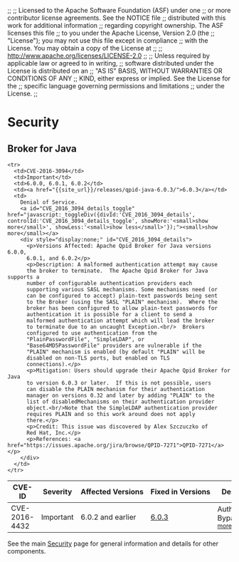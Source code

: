 ;;
;; Licensed to the Apache Software Foundation (ASF) under one
;; or more contributor license agreements.  See the NOTICE file
;; distributed with this work for additional information
;; regarding copyright ownership.  The ASF licenses this file
;; to you under the Apache License, Version 2.0 (the
;; "License"); you may not use this file except in compliance
;; with the License.  You may obtain a copy of the License at
;; 
;;   http://www.apache.org/licenses/LICENSE-2.0
;; 
;; Unless required by applicable law or agreed to in writing,
;; software distributed under the License is distributed on an
;; "AS IS" BASIS, WITHOUT WARRANTIES OR CONDITIONS OF ANY
;; KIND, either express or implied.  See the License for the
;; specific language governing permissions and limitations
;; under the License.
;;

# Security

<section markdown="1">

## Broker for Java

<table>
  <thead>
    <tr>
      <th>CVE-ID</th><th>Severity</th><th>Affected&nbsp;Versions</th><th>Fixed&nbsp;in&nbsp;Versions</th><th>Description</th>
    </tr>
  </thead>
  <tbody>
    <tr>
      <td>CVE-2016-4432</td>
      <td>Important</td>
      <td>6.0.2 and earlier</td>
      <td><a href="{{site_url}}/releases/qpid-java-6.0.3/">6.0.3</a></td>
      <td>
        Authentication Bypass. <a id="CVE_2016_4432_details_toggle" href="javascript:_toggleDiv({divId:'CVE_2016_4432_details', controlId:'CVE_2016_4432_details_toggle', showMore:'<small>show more</small>', showLess:'<small>show less</small>'});"><small>show more</small></a>
        <div style="display:none;" id="CVE_2016_4432_details">
          <p>Versions Affected: Apache Qpid Broker for Java versions 6.0.2 and
          earlier</p>
          <p>Description: The code responsible for handling incoming
          AMQP 0-8, 0-9, 0-91, and 0-10 connections contains a flaw
          that allows authentication to be bypassed.  An remote
          attacker can exploit this vulnerability to perform actions,
          without the need to specify valid credentials.  For
          instance, unauthorised messages could be injected or
          messages stolen.<br/>The vulnerability cannot be exploited
          if the Access Control List (ACL) feature is enabled AND
          access to all virtual hosts controlled.<br/>The
          vulnerability does not apply to the Broker's AMQP 1.0
          support.<br/>The vulnerability does not apply if the Broker
          is configured to require SSL client authentication for all
          messaging connections.</p>
          <p>Resolution: Users should upgrade the Apache Qpid Broker for Java to
          version 6.0.3 or later (recommended).</p>
          <p>Mitigation: If upgrading is not possible, the
          vulnerability can be mitigated using an ACL file containing
          "ACCESS VIRTUALHOST" clauses that white-lists user access to
          all virtualhosts.<br/>If AMQP 0-8, 0-9, 0-91, and 0-10
          support is not required, the vulnerability can also be
          mitigated by turning off these protocols at the Port
          level.</p>
          <p>References: <a href="https://issues.apache.org/jira/browse/QPID-7257">QPID-7257</a></p>
        </div>
      </td>
    </tr>

    <tr>
      <td>CVE-2016-3094</td>
      <td>Important</td>
      <td>6.0.0, 6.0.1, 6.0.2</td>
      <td><a href="{{site_url}}/releases/qpid-java-6.0.3/">6.0.3</a></td>
      <td>
        Denial of Service.
        <a id="CVE_2016_3094_details_toggle" href="javascript:_toggleDiv({divId:'CVE_2016_3094_details', controlId:'CVE_2016_3094_details_toggle', showMore:'<small>show more</small>', showLess:'<small>show less</small>'});"><small>show more</small></a>
        <div style="display:none;" id="CVE_2016_3094_details">
          <p>Versions Affected: Apache Qpid Broker for Java versions 6.0.0,
          6.0.1, and 6.0.2</p>
          <p>Description: A malformed authentication attempt may cause
          the broker to terminate.  The Apache Qpid Broker for Java supports a
          number of configurable authentication providers each
          supporting various SASL mechanisms. Some mechanisms need (or
          can be configured to accept) plain-text passwords being sent
          to the Broker (using the SASL "PLAIN" mechanism).  Where the
          broker has been configured to allow plain-text passwords for
          authentication it is possible for a client to send a
          malformed authentication attempt which will lead the broker
          to terminate due to an uncaught Exception.<br/>  Brokers
          configured to use authentication from the
          "PlainPasswordFile", "SimpleLDAP", or
          "Base64MD5PasswordFile" providers are vulnerable if the
          "PLAIN" mechanism is enabled (by default "PLAIN" will be
          disabled on non-TLS ports, but enabled on TLS
          connections).</p>
          <p>Mitigation: Users should upgrade their Apache Qpid Broker for Java
          to version 6.0.3 or later.  If this is not possible, users
          can disable the PLAIN mechanism for their authentication
          manager on versions 0.32 and later by adding "PLAIN" to the
          list of disabledMechanisms on their authentication provider
          object.<br/>Note that the SimpleLDAP authentication provider
          requires PLAIN and so this work around does not apply
          there.</p>
          <p>Credit: This issue was discovered by Alex Szczuczko of
          Red Hat, Inc.</p>
          <p>References: <a href="https://issues.apache.org/jira/browse/QPID-7271">QPID-7271</a></p>
        </div>
      </td>
    </tr>
  </tbody>
</table>

</section>

See the main [Security]({{site_url}}/security.html) page for general information and details for other components.
